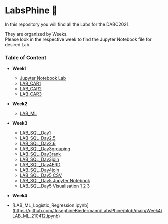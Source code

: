 # LabsPhine :fox_face:

In this repository you will find all the Labs for the DABC2021.

They are organized by Weeks.
<br>
Please look in the respective week to find the Jupyter Notebook file for desired Lab.


### Table of Content
- **Week1**
  - [Jupyter Notebook Lab](https://github.com/JosephineBiedermann/LabsPhine/blob/main/Week1/Jupyter%20Notebook%20Lab.ipynb)
  - [LAB_CAR1](https://github.com/JosephineBiedermann/LabsPhine/blob/main/Week1/Lab_CAR1.ipynb)
  - [LAB_CAR2](https://github.com/JosephineBiedermann/LabsPhine/blob/main/Week1/Lab_CAR2.ipynb)
  - [LAB_CAR3](https://github.com/JosephineBiedermann/LabsPhine/blob/main/Week1/LAB_CAR3.ipynb)

- **Week2**
  - [LAB_ML](https://github.com/JosephineBiedermann/LabsPhine/blob/main/Week2/LAB_ML.ipynb)

- **Week3**
  - [LAB_SQL_Day1](https://github.com/JosephineBiedermann/LabsPhine/blob/main/Week3/LAB_SQL_DAY1.sql)
  - [LAB_SQL_Day2.5](https://github.com/JosephineBiedermann/LabsPhine/blob/main/Week3/LAB_SQL_DAY2.5.sql)
  - [LAB_SQL_Day2.6](https://github.com/JosephineBiedermann/LabsPhine/blob/main/Week3/LAB_SQL_DAY2.6.sql)
  - [LAB_SQL_Day3grouping](https://github.com/JosephineBiedermann/LabsPhine/blob/main/Week3/LAB_SQL_DAY3grouping.sql)
  - [LAB_SQL_Day3rank](https://github.com/JosephineBiedermann/LabsPhine/blob/main/Week3/LAB_SQL_DAY3rank.sql)
  - [LAB_SQL_Day3join](https://github.com/JosephineBiedermann/LabsPhine/blob/main/Week3/LAB_SQL_DAY3join.sql)
  - [LAB_SQL_Day4ERD](https://github.com/JosephineBiedermann/LabsPhine/blob/main/Week3/LAB_SQL_DAY4ERD.pdf)
  - [LAB_SQL_Day4join](https://github.com/JosephineBiedermann/LabsPhine/blob/main/Week3/LAB_SQL_DAY4join.sql)
  - [LAB_SQL_Day5 CSV](https://github.com/JosephineBiedermann/LabsPhine/blob/main/Week3/LAB_SQL_Day5_datam.csv)
  - [LAB_SQL_Day5 Jupyter Notebook](https://github.com/JosephineBiedermann/LabsPhine/blob/main/Week3/LAB_SQL_Day5pythonconnect.ipynb)
  - LAB_SQL_Day5 Visualisation [1](https://github.com/JosephineBiedermann/LabsPhine/blob/main/Week3/cat1.png) [2](https://github.com/JosephineBiedermann/LabsPhine/blob/main/Week3/cat2.png) [3](https://github.com/JosephineBiedermann/LabsPhine/blob/main/Week3/count1.png)

- **Week4**
- [LAB_ML_Logistic_Regression.ipynb] (https://github.com/JosephineBiedermann/LabsPhine/blob/main/Week4/LAB_ML_210412.ipynb)
